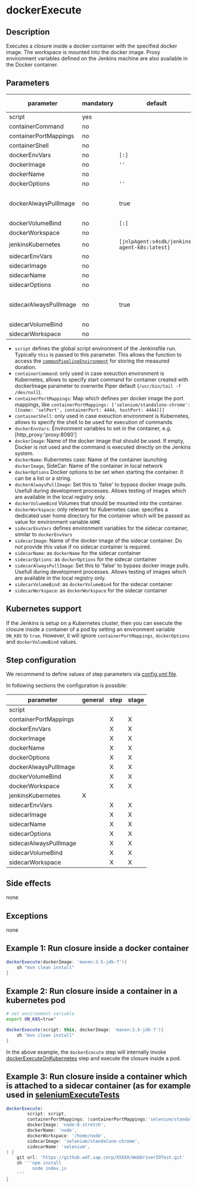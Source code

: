 # dockerExecute

## Description

Executes a closure inside a docker container with the specified docker image.
The workspace is mounted into the docker image.
Proxy environment variables defined on the Jenkins machine are also available in the Docker container.

## Parameters
| parameter | mandatory | default | possible values |
| ----------|-----------|---------|-----------------|
|script|yes|||
|containerCommand|no|||
|containerPortMappings|no|||
|containerShell|no|||
|dockerEnvVars|no|`[:]`||
|dockerImage|no|`''`||
|dockerName|no|||
|dockerOptions|no|`''`||
|dockerAlwaysPullImage|no|true|boolean value: `true`, `false` |
|dockerVolumeBind|no|`[:]`||
|dockerWorkspace|no|||
|jenkinsKubernetes|no|`[jnlpAgent:s4sdk/jenkins-agent-k8s:latest]`||
|sidecarEnvVars|no|||
|sidecarImage|no|||
|sidecarName|no|||
|sidecarOptions|no|||
|sidecarAlwaysPullImage|no|true|boolean value: `true`, `false` |
|sidecarVolumeBind|no|||
|sidecarWorkspace|no|||

* `script` defines the global script environment of the Jenkinsfile run. Typically `this` is passed to this parameter. This allows the function to access the [`commonPipelineEnvironment`](commonPipelineEnvironment.md) for storing the measured duration.
* `containerCommand`: only used in case exeuction environment is Kubernetes, allows to specify start command for container created with dockerImage parameter to overwrite Piper default (`/usr/bin/tail -f /dev/null`).
* `containerPortMappings`: Map which defines per docker image the port mappings, like `containerPortMappings: ['selenium/standalone-chrome': [[name: 'selPort', containerPort: 4444, hostPort: 4444]]]`
* `containerShell`: only used in case exeuction environment is Kubernetes, allows to specify the shell to be used for execution of commands
* `dockerEnvVars`: Environment variables to set in the container, e.g. [http_proxy:'proxy:8080']
* `dockerImage`: Name of the docker image that should be used. If empty, Docker is not used and the command is executed directly on the Jenkins system.
* `dockerName`: Kubernetes case: Name of the container launching `dockerImage`, SideCar: Name of the container in local network
* `dockerOptions` Docker options to be set when starting the container. It can be a list or a string.
* `dockerAlwaysPullImage`: Set this to 'false' to bypass docker image pulls. Usefull during development processes. Allows testing of images which are available in the local registry only.
* `dockerVolumeBind` Volumes that should be mounted into the container.
* `dockerWorkspace`: only relevant for Kubernetes case: specifies a dedicated user home directory for the container which will be passed as value for environment variable `HOME`
* `sidecarEnvVars` defines environment variables for the sidecar container, similar to `dockerEnvVars`
* `sidecarImage`: Name of the docker image of the sidecar container. Do not provide this value if no sidecar container is required.
* `sidecarName`: as `dockerName` for the sidecar container
* `sidecarOptions`: as `dockerOptions` for the sidecar container
* `sidecarAlwaysPullImage`: Set this to 'false' to bypass docker image pulls. Usefull during development processes. Allows testing of images which are available in the local registry only.
* `sidecarVolumeBind`: as `dockerVolumeBind` for the sidecar container
* `sidecarWorkspace`: as `dockerWorkspace` for the sidecar container

## Kubernetes support

If the Jenkins is setup on a Kubernetes cluster, then you can execute the closure inside a container of a pod by setting an environment variable `ON_K8S` to `true`. However, it will ignore `containerPortMappings`, `dockerOptions` and `dockerVolumeBind` values.

## Step configuration

We recommend to define values of step parameters via [config.yml file](../configuration.md).

In following sections the configuration is possible:

| parameter | general | step | stage |
| ----------|-----------|---------|-----------------|
|script||||
|containerPortMappings||X|X|
|dockerEnvVars||X|X|
|dockerImage||X|X|
|dockerName||X|X|
|dockerOptions||X|X|
|dockerAlwaysPullImage||X|X|
|dockerVolumeBind||X|X|
|dockerWorkspace||X|X|
|jenkinsKubernetes|X|||
|sidecarEnvVars||X|X|
|sidecarImage||X|X|
|sidecarName||X|X|
|sidecarOptions||X|X|
|sidecarAlwaysPullImage||X|X|
|sidecarVolumeBind||X|X|
|sidecarWorkspace||X|X|

## Side effects

none

## Exceptions

none

## Example 1: Run closure inside a docker container

```groovy
dockerExecute(dockerImage: 'maven:3.5-jdk-7'){
    sh "mvn clean install"
}
```

## Example 2: Run closure inside a container in a kubernetes pod

```sh
# set environment variable
export ON_K8S=true"
```

```groovy
dockerExecute(script: this, dockerImage: 'maven:3.5-jdk-7'){
    sh "mvn clean install"
}
```

In the above example, the `dockerEcecute` step will internally invoke [dockerExecuteOnKubernetes](dockerExecuteOnKubernetes.md) step and execute the closure inside a pod.

## Example 3: Run closure inside a container which is attached to a sidecar container (as for example used in [seleniumExecuteTests](seleniumExecuteTests.md)

```groovy
dockerExecute(
        script: script,
        containerPortMappings: [containerPortMappings:'selenium/standalone-chrome':[containerPort: 4444, hostPort: 4444]],
        dockerImage: 'node:8-stretch',
        dockerName: 'node',
        dockerWorkspace: '/home/node',
        sidecarImage: 'selenium/standalone-chrome',
        sidecarName: 'selenium',
) {
    git url: 'https://github.wdf.sap.corp/XXXXX/WebDriverIOTest.git'
    sh '''npm install
          node index.js
    '''
}
```

